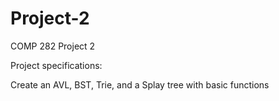 # Project-2
COMP 282 Project 2

Project specifications:

Create an AVL, BST, Trie, and a Splay tree with basic functions

